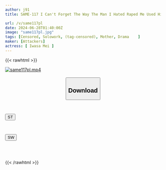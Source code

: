```yaml
---
author: j91
title: SAME-117 I Can't Forget The Way The Man I Hated Raped Me Used His Hips... Hikari Kisaki

url: /v/same117pl
date: 2024-06-28T01:40:00Z
image: "same117pl.jpg"
tags: [Censored, Solowork, (tag-censored), Mother, Drama	]
maker: [Attackers]
actress: [ Iwasa Mei ]
---
```



{{< rawhtml >}}

<div class="video" data-videoid="2WAyqx1l2VFZJKG">
    <a href="javascript:;">
        <img src="/v/same117pl/same117pl.jpg" width="WIDTH" height="HEIGHT" alt="same117pl.mp4" loading="lazy">
    </a>
</div>

<script type="text/javascript" src="https://j91.asia/asset/on-demand-st.js"></script>

<br>
  <link rel="stylesheet" href="https://j91.asia/asset/bs5.css">
  
  <center>
  <button class="btn btn-primary" type="button" data-bs-toggle="collapse" data-bs-target=".multi-collapse" aria-expanded="false" aria-controls="multiCollapseExample1 multiCollapseExample2"><h2>Download</h2></button></center>
</p>
<div class="row">
  <div class="col">
    <div class="collapse multi-collapse" id="multiCollapseExample1">
      <div class="card card-body">
	      	      <br>
<div class="buttons">  
<p><a href="/v/same117pl/st.html" target="_blank"><button class="btn-hover color-3"><i class="fa fa-download"></i> ST</button></a></p></div>
    </div>
  </div>
</div>
  <div class="col">
    <div class="collapse multi-collapse" id="multiCollapseExample2">
      <div class="card card-body">
	      <br>
<div class="buttons">
<p><a href="/v/same117pl/sw.html" target="_blank"><button class="btn-hover color-2"><i class="fa fa-download"></i> SW</button></a></p></div>
<br><br>
      </div>
    </div>
  </div>
</div>

{{< /rawhtml >}}